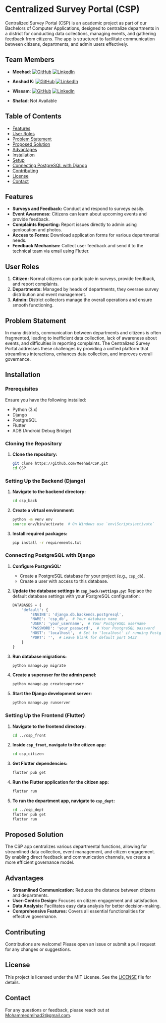 # Centralized Survey Portal (CSP)

Centralized Survey Portal (CSP) is an academic project as part of our Bachelors of Computer Applications, designed to centralize departments in a district for conducting data collections, managing events, and gathering feedback from citizens. The app is structured to facilitate communication between citizens, departments, and admin users effectively.

## Team Members
- **Meehad**: [![GitHub](https://img.shields.io/badge/-github-181717?style=flat-square&logo=github&logoColor=white)](https://github.com/Meehad/) [![LinkedIn](https://img.shields.io/badge/-LinkedIn-0077B5?style=flat-square&logo=linkedin&logoColor=white)](https://www.linkedin.com/in/mohammed-meehad/)

- **Anshad K**: [![GitHub](https://img.shields.io/badge/-github-181717?style=flat-square&logo=github&logoColor=white)](https://github.com/AnshadKoz/) [![LinkedIn](https://img.shields.io/badge/-LinkedIn-0077B5?style=flat-square&logo=linkedin&logoColor=white)](https://www.linkedin.com/in/anshad-k-8b337b297/)

- **Wissam**: [![GitHub](https://img.shields.io/badge/-github-181717?style=flat-square&logo=github&logoColor=white)](https://github.com/MWP47/) [![LinkedIn](https://img.shields.io/badge/-LinkedIn-0077B5?style=flat-square&logo=linkedin&logoColor=white)](https://www.linkedin.com/in/mohammed-wissam-4b06b0318/)

- **Shafad**: Not Available

## Table of Contents
- [Features](#features)
- [User Roles](#user-roles)
- [Problem Statement](#problem-statement)
- [Proposed Solution](#proposed-solution)
- [Advantages](#advantages)
- [Installation](#installation)
- [Setup](#setup)
- [Connecting PostgreSQL with Django](#connecting-postgresql-with-django)
- [Contributing](#contributing)
- [License](#license)
- [Contact](#contact)

## Features
- **Surveys and Feedback:** Conduct and respond to surveys easily.
- **Event Awareness:** Citizens can learn about upcoming events and provide feedback.
- **Complaints Reporting:** Report issues directly to admin using geolocation and photos.
- **Access to Forms:** Download application forms for various departmental needs.
- **Feedback Mechanism:** Collect user feedback and send it to the technical team via email using Flutter.

## User Roles
1. **Citizen:** Normal citizens can participate in surveys, provide feedback, and report complaints.
2. **Departments:** Managed by heads of departments, they oversee survey distribution and event management.
3. **Admin:** District collectors manage the overall operations and ensure smooth functioning.

## Problem Statement
In many districts, communication between departments and citizens is often fragmented, leading to inefficient data collection, lack of awareness about events, and difficulties in reporting complaints. The Centralized Survey Portal addresses these challenges by providing a unified platform that streamlines interactions, enhances data collection, and improves overall governance.

## Installation

### Prerequisites
Ensure you have the following installed:
- Python (3.x)
- Django
- PostgreSQL
- Flutter
- ADB (Android Debug Bridge)

### Cloning the Repository
1. **Clone the repository:**
   ```bash
   git clone https://github.com/Meehad/CSP.git
   cd CSP
   ```

### Setting Up the Backend (Django)
1. **Navigate to the backend directory:**
   ```bash
   cd csp_back
   ```

2. **Create a virtual environment:**
   ```bash
   python -m venv env
   source env/bin/activate  # On Windows use `env\Scripts\activate`
   ```

3. **Install required packages:**
   ```bash
   pip install -r requirements.txt
   ```

### Connecting PostgreSQL with Django
1. **Configure PostgreSQL:**
   - Create a PostgreSQL database for your project (e.g., `csp_db`).
   - Create a user with access to this database.

2. **Update the database settings in `csp_back/settings.py`:**
   Replace the default database settings with your PostgreSQL configuration:
   ```python
   DATABASES = {
       'default': {
           'ENGINE': 'django.db.backends.postgresql',
           'NAME': 'csp_db',  # Your database name
           'USER': 'your_username',  # Your PostgreSQL username
           'PASSWORD': 'your_password',  # Your PostgreSQL password
           'HOST': 'localhost',  # Set to 'localhost' if running PostgreSQL locally
           'PORT': '',  # Leave blank for default port 5432
       }
   }
   ```

3. **Run database migrations:**
   ```bash
   python manage.py migrate
   ```

4. **Create a superuser for the admin panel:**
   ```bash
   python manage.py createsuperuser
   ```

5. **Start the Django development server:**
   ```bash
   python manage.py runserver
   ```

### Setting Up the Frontend (Flutter)
1. **Navigate to the frontend directory:**
   ```bash
   cd ../csp_front
   ```

2. **Inside `csp_front`, navigate to the citizen app:**
   ```bash
   cd csp_citizen
   ```

3. **Get Flutter dependencies:**
   ```bash
   flutter pub get
   ```

4. **Run the Flutter application for the citizen app:**
   ```bash
   flutter run
   ```

5. **To run the department app, navigate to `csp_dept`:**
   ```bash
   cd ../csp_dept
   flutter pub get
   flutter run
   ```

## Proposed Solution
The CSP app centralizes various departmental functions, allowing for streamlined data collection, event management, and citizen engagement. By enabling direct feedback and communication channels, we create a more efficient governance model.

## Advantages
- **Streamlined Communication:** Reduces the distance between citizens and departments.
- **User-Centric Design:** Focuses on citizen engagement and satisfaction.
- **Data Analysis:** Facilitates easy data analysis for better decision-making.
- **Comprehensive Features:** Covers all essential functionalities for effective governance.

## Contributing
Contributions are welcome! Please open an issue or submit a pull request for any changes or suggestions.

## License
This project is licensed under the MIT License. See the [LICENSE](LICENSE) file for details.

## Contact
For any questions or feedback, please reach out at [Mohammedmihad2@gmail.com](mailto:Mohammedmihad2@gmail.com).
